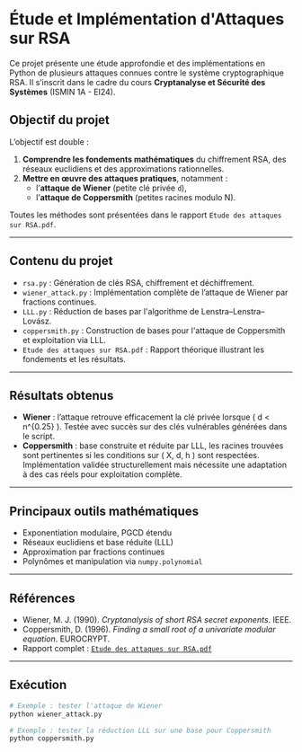# Étude et Implémentation d'Attaques sur RSA

Ce projet présente une étude approfondie et des implémentations en Python de plusieurs attaques connues contre le système cryptographique RSA. Il s’inscrit dans le cadre du cours **Cryptanalyse et Sécurité des Systèmes** (ISMIN 1A - EI24).

## Objectif du projet

L’objectif est double :
1. **Comprendre les fondements mathématiques** du chiffrement RSA, des réseaux euclidiens et des approximations rationnelles.
2. **Mettre en œuvre des attaques pratiques**, notamment :
   - l’**attaque de Wiener** (petite clé privée `d`),
   - l’**attaque de Coppersmith** (petites racines modulo N).

Toutes les méthodes sont présentées dans le rapport `Etude des attaques sur RSA.pdf`.

---

## Contenu du projet

- `rsa.py` : Génération de clés RSA, chiffrement et déchiffrement.
- `wiener_attack.py` : Implémentation complète de l’attaque de Wiener par fractions continues.
- `LLL.py` : Réduction de bases par l'algorithme de Lenstra–Lenstra–Lovász.
- `coppersmith.py` : Construction de bases pour l'attaque de Coppersmith et exploitation via LLL.
- `Etude des attaques sur RSA.pdf` : Rapport théorique illustrant les fondements et les résultats.

---

## Résultats obtenus

-  **Wiener** : l’attaque retrouve efficacement la clé privée lorsque \( d < n^{0.25} \). Testée avec succès sur des clés vulnérables générées dans le script.
-  **Coppersmith** : base construite et réduite par LLL, les racines trouvées sont pertinentes si les conditions sur \( X, d, h \) sont respectées. Implémentation validée structurellement mais nécessite une adaptation à des cas réels pour exploitation complète.

---

##  Principaux outils mathématiques

- Exponentiation modulaire, PGCD étendu
- Réseaux euclidiens et base réduite (LLL)
- Approximation par fractions continues
- Polynômes et manipulation via `numpy.polynomial`

---

##  Références

- Wiener, M. J. (1990). *Cryptanalysis of short RSA secret exponents*. IEEE.
- Coppersmith, D. (1996). *Finding a small root of a univariate modular equation*. EUROCRYPT.
- Rapport complet : [`Etude des attaques sur RSA.pdf`](Etude%20des%20attaques%20sur%20RSA.pdf)

---

## Exécution

```bash
# Exemple : tester l'attaque de Wiener
python wiener_attack.py

# Exemple : tester la réduction LLL sur une base pour Coppersmith
python coppersmith.py
